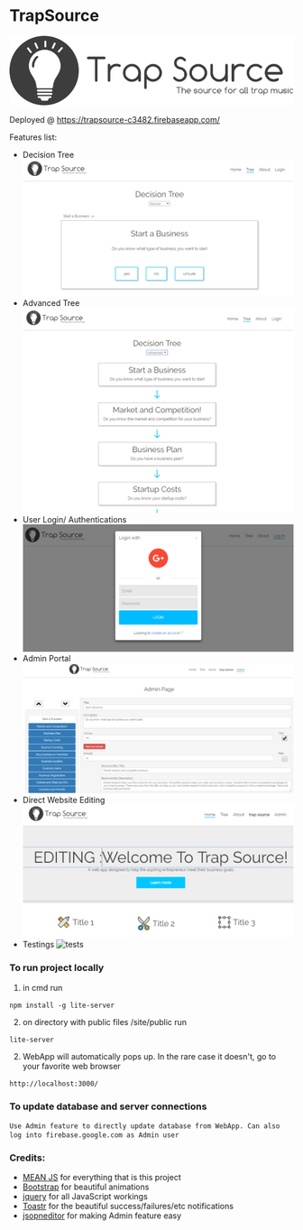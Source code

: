 # TrapSource
[![TrapSource Logo](site/public/images/logo.png?raw=true)](https://trapsource-c3482.firebaseapp.com/)

Deployed @ https://trapsource-c3482.firebaseapp.com/

Features list:

 * Decision Tree
 ![novice_tree](site/public/images/novice_tree.png?raw=true) 
 * Advanced Tree
 ![advanced_tree](site/public/images/advanced_tree.png?raw=true) 
 * User Login/ Authentications
 ![user](site/public/images/user.png?raw=true) 
 * Admin Portal
 ![admin](site/public/images/admin.png?raw=true) 
 * Direct Website Editing
 ![admin_edit](site/public/images/admin_edit.png?raw=true) 
 * Testings
 ![tests](site/public/images/test.png?raw=true) 
### To run project locally
1. in cmd run
```
npm install -g lite-server
```
2. on directory with public files /site/public run
```
lite-server
```
2. WebApp will automatically pops up. In the rare case it doesn't, go to your favorite web browser
```
http://localhost:3000/
```

### To update database and server connections

```
Use Admin feature to directly update database from WebApp. Can also log into firebase.google.com as Admin user
```



### Credits:

 * [MEAN JS](http://meanjs.org/) for everything that is this project
 * [Bootstrap](https://getbootstrap.com/) for beautiful animations
 * [jquery](https://blog.jquery.com/2017/03/20/jquery-3-2-1-now-available/) for all JavaScript workings
 * [Toastr](https://codeseven.github.io/toastr/) for the beautiful success/failures/etc notifications
 * [jsopneditor](https://github.com/josdejong/jsoneditor) for making Admin feature easy
